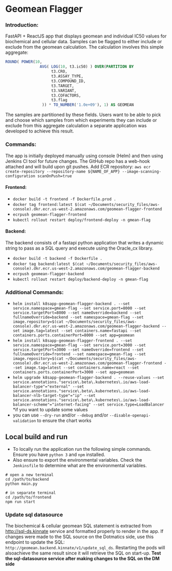 # Geomean Flagger

### Introduction:

FastAPI + ReactJS app that displays geomean and individual IC50 values for biochemical and cellular data. Samples can be flagged to either include or exclude from the geomean calculation. The calculation involves this simple aggregate:

```sql
ROUND( POWER(10,
               AVG( LOG(10, t3.ic50) ) OVER(PARTITION BY
                    t3.CRO,
                    t3.ASSAY_TYPE,
                    t3.COMPOUND_ID,
                    t3.TARGET,
                    t3.VARIANT,
                    t3.COFACTORS,
                    t3.flag
                )) * TO_NUMBER('1.0e+09'), 1) AS GEOMEAN
```

The samples are partitioned by these fields. Users want to be able to pick and choose which samples from which experiments they can include or exclude from this aggregate calculation a separate application was developed to achieve this result.

### Commands:

The app is initially deployed manually using console (Helm) and then using Jenkins CI tool for future changes. The GitHub repo has a web-hook attached and will build upon git pushes.
Add ECR repository: `aws ecr create-repository --repository-name ${NAME_OF_APP} --image-scanning-configuration scanOnPush=true`

#### Frontend:

- `docker build -t frontend -f Dockerfile.prod .`
- `docker tag frontend:latest $(cat ~/Documents/security_files/aws-console).dkr.ecr.us-west-2.amazonaws.com/geomean-flagger-frontend`
- `ecrpush geomean-flagger-frontend`
- `kubectl rollout restart deploy/frontend-deploy -n gmean-flag`

#### Backend:

The backend consists of a fastapi python application that writes a dynamic string to pass as a SQL query and execute using the Oracle_cx library.

- `docker build -t backend -f Dockerfile .`
- `docker tag backend:latest $(cat ~/Documents/security_files/aws-console).dkr.ecr.us-west-2.amazonaws.com/geomean-flagger-backend`
- `ecrpush geomean-flagger-backend`
- `kubectl rollout restart deploy/backend-deploy -n gmean-flag`

### Additional Commands:

- `helm install k8sapp-geomean-flagger-backend . --set service.namespace=gmean-flag --set service.port=8000 --set service.targetPort=8000 --set nameOverride=backend --set fullnameOverride=backend --set namespace=gmean-flag --set image.repository=$(cat ~/Documents/security_files/aws-console).dkr.ecr.us-west-2.amazonaws.com/geomean-flagger-backend --set image.tag=latest --set containers.name=fastapi --set containers.ports.containerPort=8000 --set app=geomean`
- `helm install k8sapp-geomean-flagger-frontend . --set service.namespace=gmean-flag --set service.port=3000 --set service.targetPort=3000 --set nameOverride=frontend --set fullnameOverride=frontend --set namespace=gmean-flag --set image.repository=$(cat ~/Documents/security_files/aws-console).dkr.ecr.us-west-2.amazonaws.com/geomean-flagger-frontend --set image.tag=latest --set containers.name=react --set containers.ports.containerPort=3000 --set app=geomean`
- `helm upgrade k8sapp-geomean-flagger-backend . --reuse-values --set service.annotations."service\.beta\.kubernetes\.io/aws-load-balancer-type"="external" --set service.annotations."service\.beta\.kubernetes\.io/aws-load-balancer-nlb-target-type"="ip" --set service.annotations."service\.beta\.kubernetes\.io/aws-load-balancer-scheme"="internet-facing" --set service.type=LoadBalancer` \*if you want to update some values
- you can use `--dry-run` and/or `--debug` and/or `--disable-openapi-validation` to ensure the chart works

## Local build and run

- To locally run the application run the following simple commands. Ensure you have `python 3` and `npm` installed.
- Also ensure to export the environmental variables. Check the `Jenkinsfile` to
  determine what are the environmental variables.

```
# open a new terminal
cd /path/to/backend
python main.py

# in separate terminal
cd /path/to/frontend
npm run start
```

### Update sql datasource

The biochemical & cellular geomean SQL statement is extracted from http://sql-ds.kinnate
service and formatted properly to render in the app. If changes were made to the SQL
source on the Dotmatics side, use this endpoint to update the SQL:
`http://geomean.backend.kinnate/v1/update_sql_ds`. Restarting the pods will alsoachieve the same result since it will retrieve the SQL on start-up. **Test the sql-datasource service after making changes to the SQL on the DM side**
